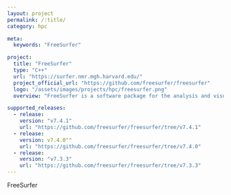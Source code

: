 ```yaml
---
layout: project
permalink: /:title/
category: hpc

meta:
  keywords: "FreeSurfer"

project:
  title: "FreeSurfer"
  type: "C++"
  url: "https://surfer.nmr.mgh.harvard.edu/"
  project_official_url: "https://github.com/freesurfer/freesurfer"
  logo: "/assets/images/projects/hpc/freesurfer.png"
  overview: "FreeSurfer is a software package for the analysis and visualization of neuroimaging data from cross-sectional and longitudinal studies."

supported_releases:
  - release:
    version: "v7.4.1"
    url: "https://github.com/freesurfer/freesurfer/tree/v7.4.1"
  - release:
    version: v7.4.0""
    url: "https://github.com/freesurfer/freesurfer/tree/v7.4.0"
  - release:
    version: "v7.3.3"
    url: "https://github.com/freesurfer/freesurfer/tree/v7.3.3"
---
```


<p>FreeSurfer</p>
